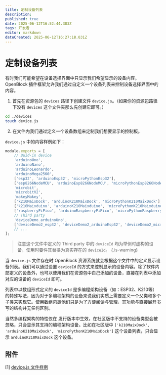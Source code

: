 ```yaml
---
title: 定制设备列表
description: 
published: true
date: 2025-06-12T16:52:44.383Z
tags: 开发者
editor: markdown
dateCreated: 2025-06-12T16:27:18.031Z
---
```


# 定制设备列表

有时我们可能希望在设备选择界面中只显示我们希望显示的设备内容。OpenBlock 插件框架允许我们通过自定义一个设备列表来控制设备选择界面中的内容。

1. 首先在资源包的 `devices` 路径下创建文件 `device.js`。（如果你的资源包路径下没有 `devices` 这个文件夹那么先创建它即可。）

``` bash
cd ./devices
touch device.js
```

2. 在文件内我们通过定义一个设备数组来定制我们想要显示的控制板。

`device.js` 中的内容样例如下：
```js
module.exports = [
    // Buid-in device
    'arduinoUno',
    'arduinoNano',
    'arduinoLeonardo',
    'arduinoMega2560',
    ['esp32', 'arduinoEsp32', 'microPythonEsp32'],
    ['esp8266NodeMCU', 'arduinoEsp8266NodeMCU', 'microPythonEsp8266NodeMCU'],
    'microbit',
    'microbitV2',
    'makeyMakey',
    ['k210MaixDock', 'arduinoK210MaixDock', 'microPythonK210MaixDock'],
    ['k210Maixduino', 'arduinoK210Maixduino', 'microPythonK210Maixduino'],
    ['raspberryPiPico', 'arduinoRaspberryPiPico', 'microPythonRaspberryPiPico'],
    // Third party
    'deviceDemo_arduinoUno',
    ['deviceDemo2_esp32', 'deviceDemo2_arduinoEsp32', 'deviceDemo2_microPythonEsp32']
  	// ...
];
```
> 注意这个文件中定义的 Third party 中的 `deviceId` 均为举例时虚构的设备，使用时要件其替换为真实存在的 `deviceId`。
{.is-warning}

当 `device.js` 文件存在时 OpenBlock 资源系统就会根据这个文件中的定义显示设备列表。我们可以通过设置 `deviceId` 的方式来控制显示的设备内容。除了软件内部定义的设备外，也可以使用我们在资源包中自己添加的设备，直接在列表中添加对应的设备的 `deviceId` 即可。

列表中以数组形式定义的 `deviceId` 是多编程架构设备（如：ESP32、K210等）的特殊写法，因为对于多编程架构的设备来说我们实质上需要定义一个父类和多个子类来实现它。使用数组包裹他们只是为了方便阅读与管理，其功能与直接展开书写的结构并无任何区别。

当然多编程架构的特性仅在 发行版本中生效，在社区版中不支持的设备类型会被忽略，只会显示其支持的编程架构设备。比如在社区版中 `['k210MaixDock', 'arduinoK210MaixDock', 'microPythonK210MaixDock']` 这个设备列表，只会显示 `arduinoK210MaixDock` 这个设备。

## 附件

[1] [device.js 文件样例](/developer-guide/plugin-development/customizing-device-list/device.js)